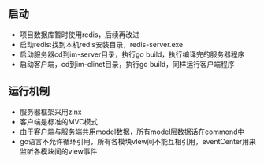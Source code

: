 ## 启动
* 项目数据库暂时使用redis，后续再改进
* 启动redis:找到本机redis安装目录，redis-server.exe
* 启动服务器cd到im-server目录，执行go build，执行编译完的服务器程序
* 启动客户端，cd到im-clinet目录，执行go build，同样运行客户端程序

## 运行机制
* 服务器框架采用zinx
* 客户端是标准的MVC模式
* 由于客户端与服务端共用model数据，所有model层数据话在commond中
* go语言不允许循环引用，所有各模块vIew间不能互相引用，eventCenter用来监听各模块间的view事件
